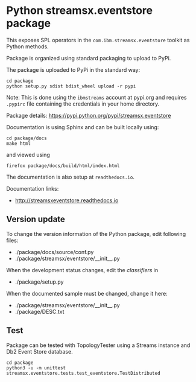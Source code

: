 # Python streamsx.eventstore package

This exposes SPL operators in the `com.ibm.streamsx.eventstore` toolkit as Python methods.

Package is organized using standard packaging to upload to PyPi.

The package is uploaded to PyPi in the standard way:
```
cd package
python setup.py sdist bdist_wheel upload -r pypi
```
Note: This is done using the `ibmstreams` account at pypi.org and requires `.pypirc` file containing the credentials in your home directory.

Package details: https://pypi.python.org/pypi/streamsx.eventstore

Documentation is using Sphinx and can be built locally using:
```
cd package/docs
make html
```
and viewed using
```
firefox package/docs/build/html/index.html
```

The documentation is also setup at `readthedocs.io`.

Documentation links:
* http://streamsxeventstore.readthedocs.io

## Version update

To change the version information of the Python package, edit following files:

- ./package/docs/source/conf.py
- ./package/streamsx/eventstore/\_\_init\_\_.py

When the development status changes, edit the *classifiers* in

- ./package/setup.py

When the documented sample must be changed, change it here:

- ./package/streamsx/eventstore/\_\_init\_\_.py
- ./package/DESC.txt

## Test

Package can be tested with TopologyTester using a Streams instance and Db2 Event Store database.

```
cd package
python3 -u -m unittest streamsx.eventstore.tests.test_eventstore.TestDistributed
```

